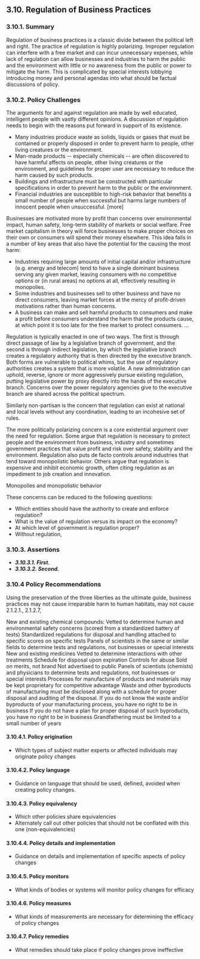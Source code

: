 ## 3.10. Regulation of Business Practices

### 3.10.1.  Summary

Regulation of business practices is a classic divide between the political left and right.  The practice of regulation is highly polarizing.  Improper regulation can interfere with a free market and can incur unnecessary expenses, while lack of regulation can allow businesses and industries to harm the public and the environment with little or no awareness from the public or power to mitigate the harm.  This is complicated by special interests lobbying introducing money and personal agendas into what should be factual discussions of policy. 

### 3.10.2.  Policy Challenges
The arguments for and against regulation are made by well educated, intelligent people with vastly different opinions.  A discussion of regulation needs to begin with the reasons put forward in support of its existence.

-  Many industries produce waste as solids, liquids or gases that must be contained or properly disposed in order to prevent harm to people, other living creatures or the environment.
-  Man-made products -- especially chemicals -- are often discovered to have harmful affects on people, other living creatures or the environment, and guidelines for proper user are necessary to reduce the harm caused by such products.
-  Buildings and infrastructure must be constructed with particular specifications in order to prevent harm to the public or the environment.
-  Financial industries are susceptible to high-risk behavior that benefits a small number of people when successful but harms large numbers of innocent people when unsuccessful.
[more]


Businesses are motivated more by profit than concerns over environmental impact, human safety, long-term stability of markets or social welfare.  Free market capitalism in theory will force businesses to make proper choices on their own or consumers will spend their money elsewhere.  This idea fails in a number of key areas that also have the potential for the causing the most harm:

-  Industries requiring large amounts of initial capital and/or infrastructure (e.g. energy and telecom) tend to have a single dominant business serving any given market, leaving consumers with no competitive options or (in rural areas) no options at all, effectively resulting in monopolies.
-  Some industries and businesses sell to other business and have no direct consumers, leaving market forces at the mercy of profit-driven motivations rather than human concerns.
-  A business can make and sell harmful products to consumers and make a profit before consumers understand the harm that the products cause, at which point it is too late for the free market to protect consumers.
... 


Regulation is typically enacted in one of two ways.  The first is through direct passage of law by a legislative branch of government, and the second is through indirect legislation, by which the legislative branch creates a regulatory authority that is then directed by the executive branch.  Both forms are vulnerable to political whims, but the use of regulatory authorities creates a system that is more volatile.  A new administration can uphold, reverse, ignore or more aggressively pursue existing regulation, putting legislative power by proxy directly into the hands of the executive branch.  Concerns over the power regulatory agencies give to the executive branch are shared across the political spectrum.

Similarly non-partisan is the concern that regulation can exist at national and local levels without any coordination, leading to an incohesive set of rules. 

The more politically polarizing concern is a core existential argument over the need for regulation.  Some argue that regulation is necessary to protect people and the environment from business, industry and sometimes government practices that value profit and risk over safety, stability and the environment.  Regulation also puts de facto controls around industries that tend toward monopolistic behavior.  Others argue that regulation is expensive and inhibit economic growth, often citing regulation as an impediment to job creation and innovation.


Monopolies and monopolistic behavior 

These concerns can be reduced to the following questions:

-  Which entities should have the authority to create and enforce regulation?
-  What is the value of regulation versus its impact on the economy?
-  At which level of government is regulation proper?
-  Without regulation, 


### 3.10.3. Assertions 

-  *__3.10.3.1. First.__*
-  *__3.10.3.2. Second.__*


### 3.10.4  Policy Recommendations

Using the preservation of the three liberties as the ultimate guide, business practices may not cause irreparable harm to human habitats, may not cause 
2.1.2.1., 2.1.2.7, 

New and existing chemical compounds:
Vetted to determine human and environmental safety concerns (scored from a standardized battery of tests)
Standardized regulations for disposal and handling attached to specific scores on specific tests
Panels of scientists in the same or similar fields to determine tests and regulations, not businesses or special interests
New and existing medicines
Vetted to determine interactions with other treatments
Schedule for disposal upon expiration
Controls for abuse
Sold on merits, not brand
Not advertised to public
Panels of scientists (chemists) and physicians to determine tests and regulations, not businesses or special interests
Processes for manufacture of products and materials may be kept proprietary for competitive advantage
Waste and other byproducts of manufacturing must be disclosed along with a schedule for proper disposal and auditing of the disposal.
If you do not know the waste and/or byproducts of your manufacturing process, you have no right to be in business
If you do not have a plan for proper disposal of such byproducts, you have no right to be in business
Grandfathering must be limited to a small number of years

#### 3.10.4.1. Policy origination
- Which types of subject matter experts or affected individuals may originate policy changes

#### 3.10.4.2. Policy language
- Guidance on language that should be used, defined, avoided when creating policy changes.

#### 3.10.4.3. Policy equivalency
- Which other policies share equivalencies
- Alternately call out other policies that should not be conflated with this one (non-equivalencies)

#### 3.10.4.4. Policy details and implementation
- Guidance on details and implementation of specific aspects of policy changes

#### 3.10.4.5. Policy monitors 
- What kinds of bodies or systems will monitor policy changes for efficacy

#### 3.10.4.6. Policy measures
- What kinds of measurements are necessary for determining the efficacy of policy changes

#### 3.10.4.7. Policy remedies
- What remedies should take place if policy changes prove ineffective 


